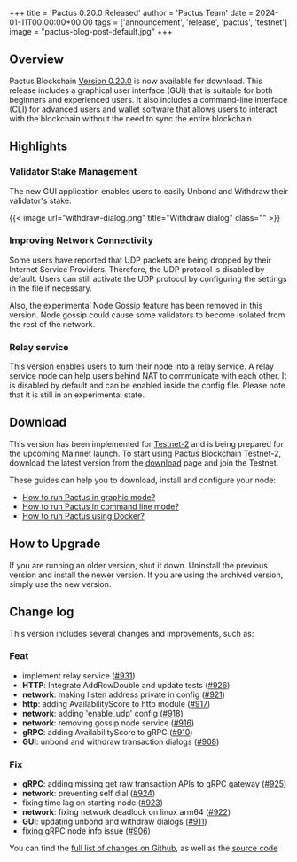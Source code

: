 +++
title = 'Pactus 0.20.0 Released'
author = 'Pactus Team'
date = 2024-01-11T00:00:00+00:00
tags = ['announcement', 'release', 'pactus', 'testnet']
image = "pactus-blog-post-default.jpg"
+++

## Overview

Pactus Blockchain [Version 0.20.0](https://github.com/pactus-project/pactus/releases/tag/v0.20.0)
is now available for download.
This release includes a graphical user interface (GUI) that
is suitable for both beginners and experienced users.
It also includes a command-line interface (CLI) for advanced users and wallet software
that allows users to interact with the blockchain without the need to sync the entire blockchain.

## Highlights

### Validator Stake Management

The new GUI application enables users to easily Unbond and Withdraw their validator's stake.

{{< image url="withdraw-dialog.png" title="Withdraw dialog" class="" >}}


### Improving Network Connectivity

Some users have reported that UDP packets are being dropped by their Internet Service Providers.
Therefore, the UDP protocol is disabled by default.
Users can still activate the UDP protocol by configuring the settings in the file if necessary.

Also, the experimental Node Gossip feature has been removed in this version.
Node gossip could cause some validators to become isolated from the rest of the network.

### Relay service

This version enables users to turn their node into a relay service.
A relay service node can help users behind NAT to communicate with each other.
It is disabled by default and can be enabled inside the config file.
Please note that it is still in an experimental state.

## Download

This version has been implemented for [Testnet-2](//2023/10/15/testnet-2-launched) and
is being prepared for the upcoming Mainnet launch.
To start using Pactus Blockchain Testnet-2, download the latest version from the
[download](/download) page and join the Testnet.

These guides can help you to download, install and configure your node:

- [How to run Pactus in graphic mode?](https://docs.pactus.org/get-started/pactus-gui/)
- [How to run Pactus in command line mode?](https://docs.pactus.org/get-started/pactus-daemon/)
- [How to run Pactus using Docker?](https://docs.pactus.org/get-started/pactus-docker/)

## How to Upgrade

If you are running an older version, shut it down.
Uninstall the previous version and install the newer version.
If you are using the archived version, simply use the new version.

## Change log

This version includes several changes and improvements, such as:

### Feat

- implement relay service ([#931](https://github.com/pactus-project/pactus/pull/931))
- **HTTP**: Integrate AddRowDouble and update tests ([#926](https://github.com/pactus-project/pactus/pull/926))
- **network**: making listen address private in config ([#921](https://github.com/pactus-project/pactus/pull/921))
- **http**: adding AvailabilityScore to http module ([#917](https://github.com/pactus-project/pactus/pull/917))
- **network**: adding 'enable_udp' config ([#918](https://github.com/pactus-project/pactus/pull/918))
- **network**: removing gossip node service ([#916](https://github.com/pactus-project/pactus/pull/916))
- **gRPC**: adding AvailabilityScore to gRPC ([#910](https://github.com/pactus-project/pactus/pull/910))
- **GUI**: unbond and withdraw transaction dialogs ([#908](https://github.com/pactus-project/pactus/pull/908))

### Fix

- **gRPC**: adding missing get raw transaction APIs to gRPC gateway ([#925](https://github.com/pactus-project/pactus/pull/925))
- **network**: preventing self dial ([#924](https://github.com/pactus-project/pactus/pull/924))
- fixing time lag on starting node ([#923](https://github.com/pactus-project/pactus/pull/923))
- **network**: fixing network deadlock on linux arm64 ([#922](https://github.com/pactus-project/pactus/pull/922))
- **GUI**: updating unbond and withdraw dialogs ([#911](https://github.com/pactus-project/pactus/pull/911))
- fixing gRPC node info issue ([#906](https://github.com/pactus-project/pactus/pull/906))

You can find the [full list of changes on Github](https://github.com/pactus-project/pactus/compare/v0.19.0...v0.20.0),
as well as the [source code](https://github.com/pactus-project/pactus/releases/tag/v0.20.0)